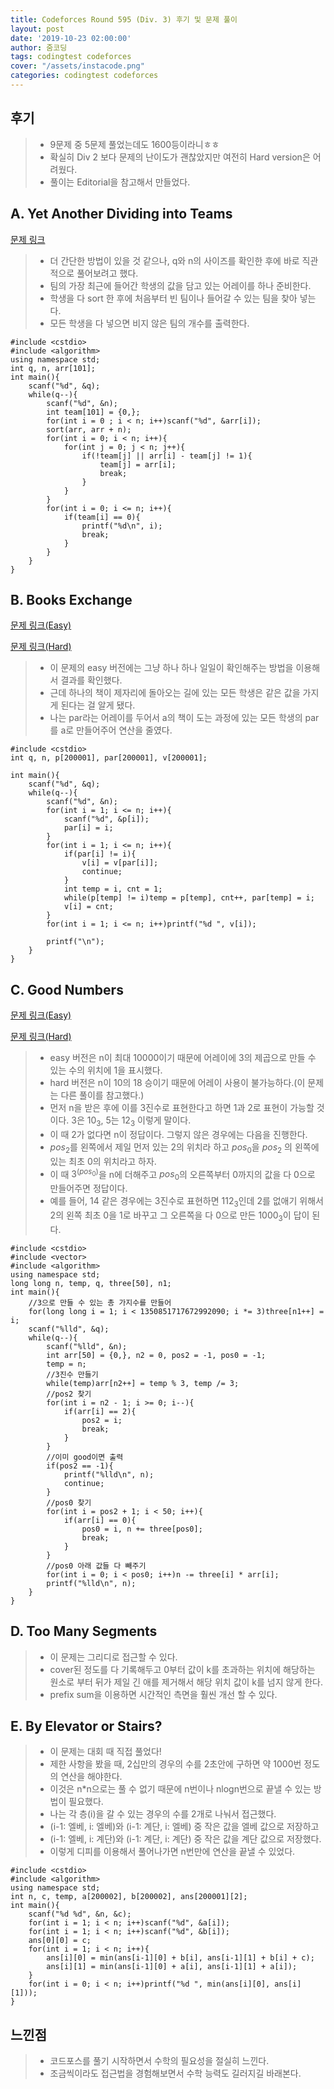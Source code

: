 ```yaml
---
title: Codeforces Round 595 (Div. 3) 후기 및 문제 풀이
layout: post
date: '2019-10-23 02:00:00'
author: 줌코딩
tags: codingtest codeforces
cover: "/assets/instacode.png"
categories: codingtest codeforces
---
```


## 후기

>* 9문제 중 5문제 풀었는데도 1600등이라니ㅎㅎ
>* 확실히 Div 2 보다 문제의 난이도가 괜찮았지만 여전히 Hard version은 어려웠다.
>* 풀이는 Editorial을 참고해서 만들었다.

## A. Yet Another Dividing into Teams

[문제 링크](https://codeforces.com/contest/1249/problem/A)

>* 더 간단한 방법이 있을 것 같으나, q와 n의 사이즈를 확인한 후에 바로 직관적으로 풀어보려고 했다.
>* 팀의 가장 최근에 들어간 학생의 값을 담고 있는 어레이를 하나 준비한다.
>* 학생을 다 sort 한 후에 처음부터 빈 팀이나 들어갈 수 있는 팀을 찾아 넣는다.
>* 모든 학생을 다 넣으면 비지 않은 팀의 개수를 출력한다.

    #include <cstdio>
    #include <algorithm>
    using namespace std;
    int q, n, arr[101];
    int main(){
        scanf("%d", &q);
        while(q--){
            scanf("%d", &n);
            int team[101] = {0,};
            for(int i = 0 ; i < n; i++)scanf("%d", &arr[i]);
            sort(arr, arr + n);
            for(int i = 0; i < n; i++){
                for(int j = 0; j < n; j++){
                    if(!team[j] || arr[i] - team[j] != 1){
                        team[j] = arr[i];
                        break;
                    }
                }
            }
            for(int i = 0; i <= n; i++){
                if(team[i] == 0){
                    printf("%d\n", i);
                    break;
                }
            }
        }
    }

## B. Books Exchange

[문제 링크(Easy)](https://codeforces.com/contest/1249/problem/B1)

[문제 링크(Hard)](https://codeforces.com/contest/1249/problem/B2)

>* 이 문제의 easy 버전에는 그냥 하나 하나 일일이 확인해주는 방법을 이용해서 결과를 확인했다.
>* 근데 하나의 책이 제자리에 돌아오는 길에 있는 모든 학생은 같은 값을 가지게 된다는 걸 알게 됐다.
>* 나는 par라는 어레이를 두어서 a의 책이 도는 과정에 있는 모든 학생의 par를 a로 만들어주어 연산을 줄였다.

    #include <cstdio>
    int q, n, p[200001], par[200001], v[200001];

    int main(){
        scanf("%d", &q);
        while(q--){
            scanf("%d", &n);
            for(int i = 1; i <= n; i++){
                scanf("%d", &p[i]);
                par[i] = i;
            }
            for(int i = 1; i <= n; i++){
                if(par[i] != i){
                    v[i] = v[par[i]];
                    continue;
                }
                int temp = i, cnt = 1;
                while(p[temp] != i)temp = p[temp], cnt++, par[temp] = i;
                v[i] = cnt;
            }
            for(int i = 1; i <= n; i++)printf("%d ", v[i]);
            
            printf("\n");
        }
    }

## C. Good Numbers

[문제 링크(Easy)](https://codeforces.com/contest/1249/problem/C1)

[문제 링크(Hard)](https://codeforces.com/contest/1249/problem/C2)

>* easy 버전은 n이 최대 10000이기 때문에  어레이에 3의 제곱으로 만들 수 있는 수의 위치에 1을 표시했다.
>* hard 버전은 n이 10의 18 승이기 때문에 어레이 사용이 불가능하다.(이 문제는 다른 풀이를 참고했다.)
>* 먼저 n을 받은 후에 이를 3진수로 표현한다고 하면 1과 2로 표현이 가능할 것이다. 3은 $10_3$, 5는 $12_3$ 이렇게 말이다.
>* 이 때 2가 없다면 n이 정답이다. 그렇지 않은 경우에는 다음을 진행한다.
>* $pos_2$를 왼쪽에서 제일 먼저 있는 2의 위치라 하고 $pos_0$을 $pos_2$ 의 왼쪽에 있는 최초 0의 위치라고 하자.
>* 이 때 $3^(pos_0)$을 n에 더해주고 $pos_0$의 오른쪽부터 0까지의 값을 다 0으로 만들어주면 정답이다.
>* 예를 들어, 14 같은 경우에는 3진수로 표현하면 $112_3$인데 2를 없애기 위해서 2의 왼쪽 최초 0을 1로 바꾸고 그 오른쪽을 다 0으로 만든 $1000_3$이 답이 된다.

    #include <cstdio>
    #include <vector>
    #include <algorithm>
    using namespace std;
    long long n, temp, q, three[50], n1;
    int main(){
        //3으로 만들 수 있는 총 가지수를 만들어
        for(long long i = 1; i < 1350851717672992090; i *= 3)three[n1++] = i;
        scanf("%lld", &q);
        while(q--){
            scanf("%lld", &n);
            int arr[50] = {0,}, n2 = 0, pos2 = -1, pos0 = -1;
            temp = n;
            //3진수 만들기
            while(temp)arr[n2++] = temp % 3, temp /= 3;
            //pos2 찾기
            for(int i = n2 - 1; i >= 0; i--){
                if(arr[i] == 2){
                    pos2 = i;
                    break;
                }
            }
            //이미 good이면 출력
            if(pos2 == -1){
                printf("%lld\n", n);
                continue;
            }
            //pos0 찾기
            for(int i = pos2 + 1; i < 50; i++){
                if(arr[i] == 0){
                    pos0 = i, n += three[pos0];
                    break;
                }
            }
            //pos0 아래 값들 다 빼주기
            for(int i = 0; i < pos0; i++)n -= three[i] * arr[i];
            printf("%lld\n", n);
        }
    }

## D. Too Many Segments

>* 이 문제는 그리디로 접근할 수 있다.
>* cover된 정도를 다 기록해두고 0부터 값이 k를 초과하는 위치에 해당하는 원소로 부터 뒤가 제일 긴 애를 제거해서 해당 위치 값이 k를 넘지 않게 한다.
>* prefix sum을 이용하면 시간적인 측면을 훨씬 개선 할 수 있다.

## E. By Elevator or Stairs?

>* 이 문제는 대회 때 직접 풀었다!
>* 제한 사항을 봤을 때, 2십만의 경우의 수를 2초안에 구하면 약 1000번 정도의 연산을 해야한다.
>* 이것은 n*n으로는 풀 수 없기 때문에 n번이나 nlogn번으로 끝낼 수 있는 방법이 필요했다.
>* 나는 각 층(i)을 갈 수 있는 경우의 수를 2개로 나눠서 접근했다.
>* (i-1: 엘베, i: 엘베)와 (i-1: 계단, i: 엘베) 중 작은 값을 엘베 값으로 저장하고
>* (i-1: 엘베, i: 계단)와 (i-1: 계단, i: 계단) 중 작은 값을 계단 값으로 저장했다.
>* 이렇게 디피를 이용해서 풀어나가면 n번만에 연산을 끝낼 수 있었다.

    #include <cstdio>
    #include <algorithm>
    using namespace std;
    int n, c, temp, a[200002], b[200002], ans[200001][2];
    int main(){
        scanf("%d %d", &n, &c);
        for(int i = 1; i < n; i++)scanf("%d", &a[i]);
        for(int i = 1; i < n; i++)scanf("%d", &b[i]);
        ans[0][0] = c;
        for(int i = 1; i < n; i++){
            ans[i][0] = min(ans[i-1][0] + b[i], ans[i-1][1] + b[i] + c);
            ans[i][1] = min(ans[i-1][0] + a[i], ans[i-1][1] + a[i]);
        }
        for(int i = 0; i < n; i++)printf("%d ", min(ans[i][0], ans[i][1]));
    }

## 느낀점

>* 코드포스를 풀기 시작하면서 수학의 필요성을 절실히 느낀다.
>* 조금씩이라도 접근법을 경험해보면서 수학 능력도 길러지길 바래본다.
